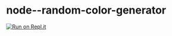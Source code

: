 # node--random-color-generator

[![Run on Repl.it](https://repl.it/badge/github/paulschnetzer/node--random-color-generator)](https://repl.it/github/paulschnetzer/node--random-color-generator)